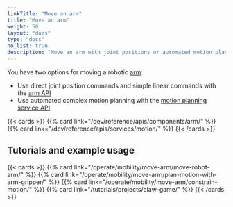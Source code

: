 ```yaml
---
linkTitle: "Move an arm"
title: "Move an arm"
weight: 50
layout: "docs"
type: "docs"
no_list: true
description: "Move an arm with joint positions or automated motion planning."
---
```


You have two options for moving a robotic [arm](/operate/reference/components/arm/):

- Use direct joint position commands and simple linear commands with the [arm API](/dev/reference/apis/components/arm/)
- Use automated complex motion planning with the [motion planning service API](/dev/reference/apis/services/motion/)

{{< cards >}}
{{% card link="/dev/reference/apis/components/arm/" %}}
{{% card link="/dev/reference/apis/services/motion/" %}}
{{< /cards >}}

## Tutorials and example usage

{{< cards >}}
{{% card link="/operate/mobility/move-arm/move-robot-arm/" %}}
{{% card link="/operate/mobility/move-arm/plan-motion-with-arm-gripper/" %}}
{{% card link="/operate/mobility/move-arm/constrain-motion/" %}}
{{% card link="/tutorials/projects/claw-game/" %}}
{{< /cards >}}
